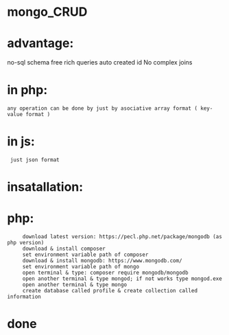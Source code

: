 # mongo_CRUD
# advantage:
   no-sql
   schema free
   rich queries
   auto created id
   No complex joins
   
 # in php:
    any operation can be done by just by asociative array format ( key-value format )
 # in js:
     just json format
# insatallation:
   # php:
         download latest version: https://pecl.php.net/package/mongodb (as php version)
         download & install composer
         set environment variable path of composer
         download & install mongodb: https://www.mongodb.com/
         set environment variable path of mongo
         open terminal & type: composer require mongodb/mongodb
         open another terminal & type mongod; if not works type mongod.exe
         open another terminal & type mongo
         create database called profile & create collection called information
# done         
         
